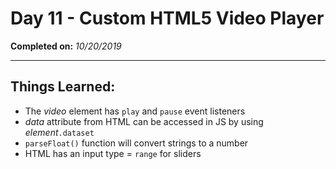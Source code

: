 # Day 11 - Custom HTML5 Video Player

**Completed on:** _10/20/2019_

---

## Things Learned:

-   The _video_ element has `play` and `pause` event listeners
-   _data_ attribute from HTML can be accessed in JS by using _element_`.dataset`
-   `parseFloat()` function will convert strings to a number
-   HTML has an input type = `range` for sliders
